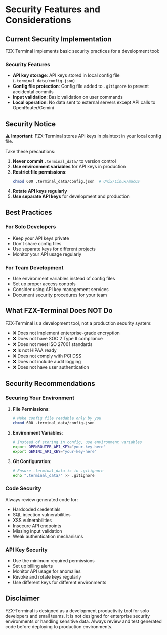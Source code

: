 # Security Features and Considerations

## Current Security Implementation

FZX-Terminal implements basic security practices for a development tool:

### Security Features

- **API key storage**: API keys stored in local config file (`.terminal_data/config.json`)
- **Config file protection**: Config file added to `.gitignore` to prevent accidental commits
- **Input validation**: Basic validation on user commands
- **Local operation**: No data sent to external servers except API calls to OpenRouter/Gemini

## Security Notice

⚠️ **Important**: FZX-Terminal stores API keys in plaintext in your local config file. 

Take these precautions:

1. **Never commit** `.terminal_data/` to version control
2. **Use environment variables** for API keys in production
3. **Restrict file permissions**: 
   ```bash
   chmod 600 .terminal_data/config.json  # Unix/Linux/macOS
   ```
4. **Rotate API keys regularly**
5. **Use separate API keys** for development and production

## Best Practices

### For Solo Developers
- Keep your API keys private
- Don't share config files
- Use separate keys for different projects
- Monitor your API usage regularly

### For Team Development
- Use environment variables instead of config files
- Set up proper access controls
- Consider using API key management services
- Document security procedures for your team

## What FZX-Terminal Does NOT Do

FZX-Terminal is a development tool, not a production security system:

- ❌ Does not implement enterprise-grade encryption
- ❌ Does not have SOC 2 Type II compliance
- ❌ Does not meet ISO 27001 standards
- ❌ Is not HIPAA ready
- ❌ Does not comply with PCI DSS
- ❌ Does not include audit logging
- ❌ Does not have user authentication

## Security Recommendations

### Securing Your Environment

1. **File Permissions**:
   ```bash
   # Make config file readable only by you
   chmod 600 .terminal_data/config.json
   ```

2. **Environment Variables**:
   ```bash
   # Instead of storing in config, use environment variables
   export OPENROUTER_API_KEY="your-key-here"
   export GEMINI_API_KEY="your-key-here"
   ```

3. **Git Configuration**:
   ```bash
   # Ensure .terminal_data is in .gitignore
   echo ".terminal_data/" >> .gitignore
   ```

### Code Security

Always review generated code for:
- Hardcoded credentials
- SQL injection vulnerabilities
- XSS vulnerabilities
- Insecure API endpoints
- Missing input validation
- Weak authentication mechanisms

### API Key Security

- Use the minimum required permissions
- Set up billing alerts
- Monitor API usage for anomalies
- Revoke and rotate keys regularly
- Use different keys for different environments

## Disclaimer

FZX-Terminal is designed as a development productivity tool for solo developers and small teams. It is not designed for enterprise security environments or handling sensitive data. Always review and test generated code before deploying to production environments.